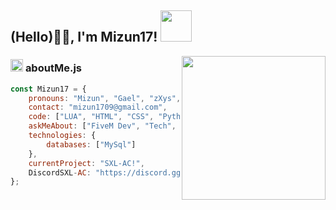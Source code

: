 
<h2> (Hello)🙏🏻, I'm Mizun17! <img src="https://media.giphy.com/media/12oufCB0MyZ1Go/giphy.gif" width="50"></h2>
<img align='right' src="https://media.giphy.com/media/M9gbBd9nbDrOTu1Mqx/giphy.gif" width="230">


###  <img src="https://tenor.com/view/hacker-soy-hacker-programador-soy-programador-soy-gif-18513448" height="20"> **aboutMe.js**

```javascript
const Mizun17 = {
    pronouns: "Mizun", "Gael", "zXys",
    contact: "mizun1709@gmail.com",
    code: ["LUA", "HTML", "CSS", "Python(), "JS",],
    askMeAbout: ["FiveM Dev", "Tech", "Gaming"],
    technologies: {
        databases: ["MySql"]
    },
    currentProject: "SXL-AC!",
    DiscordSXL-AC: "https://discord.gg/j2ZJVJ9ubE",
};
```
